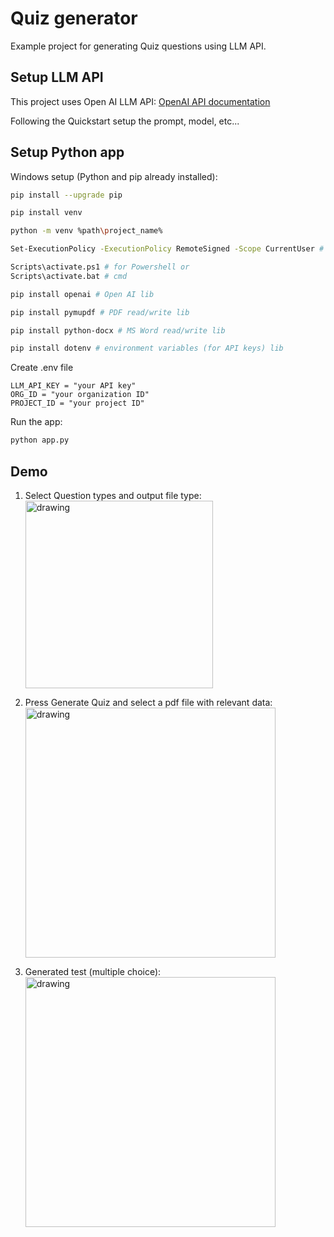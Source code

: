 # Quiz generator
Example project for generating Quiz questions using LLM API.

## Setup LLM API
This project uses Open AI LLM API:
[OpenAI API documentation](https://platform.openai.com/docs/overview)

Following the Quickstart setup the prompt, model, etc...

## Setup Python app
Windows setup (Python and pip already installed):
```sh
pip install --upgrade pip

pip install venv 

python -m venv %path\project_name%

Set-ExecutionPolicy -ExecutionPolicy RemoteSigned -Scope CurrentUser # if needed

Scripts\activate.ps1 # for Powershell or
Scripts\activate.bat # cmd

pip install openai # Open AI lib

pip install pymupdf # PDF read/write lib

pip install python-docx # MS Word read/write lib

pip install dotenv # environment variables (for API keys) lib
```

Create .env file
```
LLM_API_KEY = "your API key" 
ORG_ID = "your organization ID"
PROJECT_ID = "your project ID"
```

Run the app:
```sh
python app.py
```

## Demo
1) Select Question types and output file type: \
   <img src="https://github.com/user-attachments/assets/5eaf1cf3-544c-4f3c-9974-fe83edec423c" alt="drawing" width="300"/>

2) Press Generate Quiz and select a pdf file with relevant data: \
   <img src="https://github.com/user-attachments/assets/a777aa05-b8c6-43ba-add7-4f8a94aebd50" alt="drawing" width="400"/>

3) Generated test (multiple choice): \
   <img src="https://github.com/user-attachments/assets/2f8da1d1-ea45-4f9c-8e66-73323fb905a1" alt="drawing" width="400"/>
